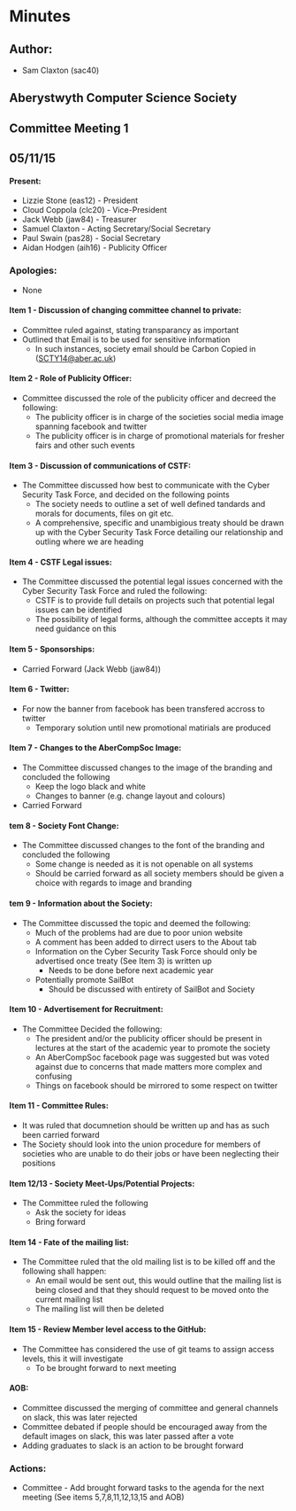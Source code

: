 # Minutes
## Author:
- Sam Claxton (sac40)
## Aberystwyth Computer Science Society

## Committee Meeting 1

## 05/11/15


#### Present:

- Lizzie Stone (eas12) - President
- Cloud Coppola (clc20) - Vice-President
- Jack Webb (jaw84) - Treasurer
- Samuel Claxton - Acting Secretary/Social Secretary
- Paul Swain (pas28) - Social Secretary
- Aidan Hodgen (aih16) - Publicity Officer


### Apologies:

- None

#### Item 1 - Discussion of changing committee channel to private:
  
  - Committee ruled against, stating transparancy as important
  - Outlined that Email is to be used for sensitive information
    - In such instances, society email should be Carbon Copied in (SCTY14@aber.ac.uk)


#### Item 2 - Role of Publicity Officer:

  - Committee discussed the role of the publicity officer and decreed the following:
    - The publicity officer is in charge of the societies social media image spanning facebook and twitter
    - The publicity officer is in charge of promotional materials for fresher fairs and other such events

#### Item 3 - Discussion of communications of CSTF:

  - The Committee discussed how best to communicate with the Cyber Security Task Force, and decided on the following points
    - The society needs to outline a set of well defined tandards and morals for documents, files on git etc.
    - A comprehensive, specific and unambigious treaty should be drawn up with the Cyber Security Task Force detailing our 
    relationship and outling where we are heading

#### Item 4 - CSTF Legal issues:

  - The Committee discussed the potential legal issues concerned with the Cyber Security Task Force and ruled the following:
    - CSTF is to provide full details on projects such that potential legal issues can be identified
    - The possibility of legal forms, although the committee accepts it may need guidance on this



#### Item 5 - Sponsorships:

  - Carried Forward (Jack Webb (jaw84))

#### Item 6 - Twitter:

  - For now the banner from facebook has been transfered accross to twitter
    - Temporary solution until new promotional matirials are produced

#### Item 7 - Changes to the AberCompSoc Image:

  - The Committee discussed changes to the image of the branding and concluded the following
    - Keep the logo black and white
    - Changes to banner (e.g. change layout and colours)
  - Carried Forward

#### tem 8 - Society Font Change:

  - The Committee discussed changes to the font of the branding and concluded the following
    - Some change is needed as it is not openable on all systems
    - Should be carried forward as all society members should be given a choice with regards to image and branding

#### tem 9 - Information about the Society:

  - The Committee discussed the topic and deemed the following:
    - Much of the problems had are due to poor union website
    - A comment has been added to dirrect users to the About tab
    - Information on the Cyber Security Task Force should only be advertised once treaty (See Item 3) is written up
      - Needs to be done before next academic year
    - Potentially promote SailBot 
      - Should be discussed with entirety of SailBot and Society
      
      
   
   
#### Item 10 - Advertisement for Recruitment:
   
  - The Committee Decided the following:
    - The president and/or the publicity officer should be present in lectures at the start of the academic year to promote the society
    - An AberCompSoc facebook page was suggested but was voted against due to concerns that made matters more complex and confusing
    - Things on facebook should be mirrored to some respect on twitter
   
#### Item 11 - Committee Rules:

  - It was ruled that documnetion should be written up and has as such been carried forward
  - The Society should look into the union procedure for members of societies who are unable to do their jobs or have been 
  neglecting their positions

#### Item 12/13 - Society Meet-Ups/Potential Projects:

  - The Committee ruled the following
    - Ask the society for ideas
    - Bring forward

#### Item 14 - Fate of the mailing list:

  - The Committee ruled that the old mailing list is to be killed off and the following shall happen:
    - An email would be sent out, this would outline that the mailing list is being closed and that they should request to be 
    moved onto the current mailing list
    - The mailing list will then be deleted
    
#### Item 15 - Review Member level access to the GitHub:  
    
  - The Committee has considered the use of git teams to assign access levels, this it will investigate
    - To be brought forward to next meeting


#### AOB:

- Committee discussed the merging of committee and general channels on slack, this was later rejected
- Committee debated if people should be encouraged away from the default images on slack, this was later passed after a vote
- Adding graduates to slack is an action to be brought forward

### Actions:

* Committee - Add brought forward tasks to the agenda for the next meeting (See items 5,7,8,11,12,13,15 and AOB)
